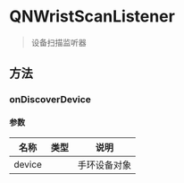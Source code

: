 <show-structure depth="2"/>

# QNWristScanListener

> 设备扫描监听器

## 方法

### onDiscoverDevice

#### 参数
| 名称  | 类型    | 说明 |
|-----|-------|----|
| device | [](QNWristDevice.md) | 手环设备对象 |
